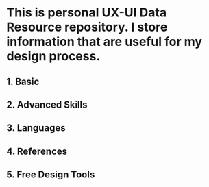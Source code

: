# This is personal UX-UI Data Resource repository. I store information that are useful for my design process. 

## 1. Basic

## 2. Advanced Skills 

## 3. Languages

## 4. References

## 5. Free Design Tools
